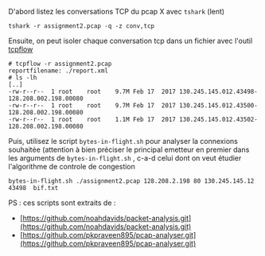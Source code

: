 
D'abord listez les conversations TCP du pcap X avec ```tshark``` (lent)

```tshark -r assignment2.pcap -q -z conv,tcp```

Ensuite, on peut isoler chaque conversation tcp dans un fichier avec l'outil [tcpflow](https://github.com/simsong/tcpflow) 

```
# tcpflow -r assignment2.pcap 
reportfilename: ./report.xml
# ls -lh
[..]
-rw-r--r--  1 root    root    9.7M Feb 17  2017 130.245.145.012.43498-128.208.002.198.00080
-rw-r--r--  1 root    root    9.7M Feb 17  2017 130.245.145.012.43500-128.208.002.198.00080
-rw-r--r--  1 root    root    1.1M Feb 17  2017 130.245.145.012.43502-128.208.002.198.00080
```

Puis, utilisez le script ```bytes-in-flight.sh``` pour analyser la connexions souhaitée (attention à bien préciser le principal emetteur en premier dans les arguments de ```bytes-in-flight.sh``` , c-a-d celui dont on veut étudier l'algorithme de controle de congestion

```
bytes-in-flight.sh ./assignment2.pcap 128.208.2.198 80 130.245.145.12 43498  bif.txt
```

PS : ces scripts sont extraits de :
- [https://github.com/noahdavids/packet-analysis.git](https://github.com/noahdavids/packet-analysis.git)
- [https://github.com/pkpraveen895/pcap-analyser.git](https://github.com/pkpraveen895/pcap-analyser.git)
